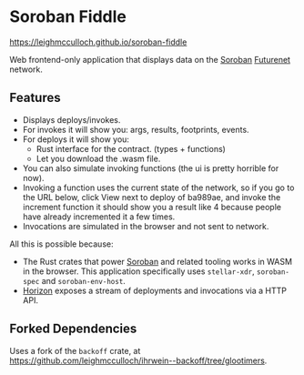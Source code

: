 # Soroban Fiddle

https://leighmcculloch.github.io/soroban-fiddle

Web frontend-only application that displays data on the [Soroban] [Futurenet] network.

## Features

- Displays deploys/invokes.
- For invokes it will show you: args, results, footprints, events.
- For deploys it will show you:
    - Rust interface for the contract. (types + functions)
    - Let you download the .wasm file.
- You can also simulate invoking functions (the ui is pretty horrible for now).
- Invoking a function uses the current state of the network, so if you go to the
URL below, click View next to deploy of ba989ae, and invoke the increment
function it should show you a result like 4 because people have already
incremented it a few times.
- Invocations are simulated in the browser and not sent to network.

All this is possible because:
- The Rust crates that power [Soroban] and related tooling works in WASM in the
browser. This application specifically uses `stellar-xdr`, `soroban-spec` and
`soroban-env-host`.
- [Horizon] exposes a stream of deployments and invocations via a HTTP API.

## Forked Dependencies

Uses a fork of the `backoff` crate, at
https://github.com/leighmcculloch/ihrwein--backoff/tree/glootimers.

[Soroban]: https://soroban.stellar.org
[Futurenet]: https://soroban.stellar.org/docs/networks/futurenet
[Horizon]: https://horizon-futurenet.stellar.org
